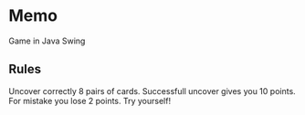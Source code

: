 # Memo
Game in Java Swing

## Rules
Uncover correctly 8 pairs of cards. Successfull uncover gives you 10 points. For mistake you lose 2 points.
Try yourself!
